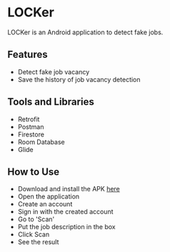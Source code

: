 # LOCKer
LOCKer is an Android application to detect fake jobs.
## Features
- Detect fake job vacancy
- Save the history of job vacancy detection
## Tools and Libraries
- Retrofit
- Postman
- Firestore
- Room Database
- Glide
## How to Use
- Download and install the APK [here](https://drive.google.com/file/d/1_KqKg7Jm25jTRYsyT7eEkVMKhPIAlw11/view?usp=sharing)
- Open the application
- Create an account
- Sign in with the created account
- Go to 'Scan'
- Put the job description in the box
- Click Scan
- See the result
